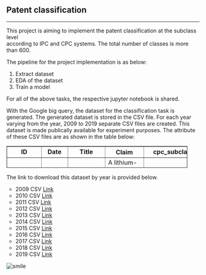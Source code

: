 <h2>Patent classification&nbsp;</h2>
<hr />
<p>This project is aiming to implement the patent classification at the subclass level<br />according to IPC and CPC systems. The total number of classes is more than 600.</p>
<p>The pipeline for the project implementation is as below:</p>
<ol>
<li>Extract dataset</li>
<li>EDA of the dataset</li>
<li>Train a model&nbsp;</li>
</ol>
<p>For all of the above tasks, the respective jupyter notebook is shared.</p>
<p>With the Google big query, the dataset for the classification task is generated. The generated dataset is stored in the CSV file. For each year varying from the year, 2009 to 2019 separate CSV files are created. This dataset is made publically available for experiment purposes. The attribute of these CSV files are as shown in the table below:</p>
<table style="border-collapse: collapse; width: 93.63%; height: 57px;" border="1">
<tbody>
<tr style="height: 18px;">
<td style="width: 3.36176%; text-align: center; height: 18px;"><strong>ID</strong></td>
<td style="width: 7.60389%; text-align: center; height: 18px;"><strong>Date</strong></td>
<td style="width: 14.7257%; text-align: center; height: 18px;"><strong>Title</strong></td>
<th style="width: 14.1694%; height: 18px;">Claim</th>
<td style="width: 8.70241%; text-align: center; height: 18px;"><strong>cpc_subclass</strong></td>
</tr>
<tr style="height: 39px;">
<td style="width: 3.36176%; text-align: center; height: 39px;">8844051</td>
<td style="width: 7.60389%; text-align: center; height: 39px;">2014-09-23</td>
<td style="width: 14.7257%; text-align: center; height: 39px;">Lithium-ion secondary battery</td>
<td style="width: 14.1694%; text-align: left; height: 39px;">A lithium-ion secondary battery comprising ...</td>
<td style="width: 8.70241%; text-align: center; height: 39px;">H01M,Y02E,Y02T</td>
</tr>
</tbody>
</table>
<p>The link to download this dataset by year is provided below.</p>
<ul style="list-style-type: circle;">
<li>2009 CSV <a href="https://drive.google.com/file/d/1-kAQTtmW8jiLMAfdexvQ22z4RUNdHMBR/view?usp=sharing">Link</a></li>
<li>2010 CSV <a href="https://drive.google.com/file/d/1-7NDv7wRvzHh4RcSkt9K6weBMhB_hIYs/view?usp=sharing">Link</a></li>
<li>2011 CSV <a href="https://drive.google.com/file/d/1-H1RX2VbACjq9bws77XCvdful4W1x7ek/view?usp=sharing">Link</a></li>
<li>2012 CSV <a href="https://drive.google.com/file/d/1-J4O2TVjPTHbZ47rLjwE9Yp7E39e8o6O/view?usp=sharing">Link</a></li>
<li>2013 CSV <a href="https://drive.google.com/file/d/1-28abGRgCnYnxKT_Lpdl5cGc5Q4KXtQy/view?usp=sharing">Link</a></li>
<li>2014 CSV <a href="https://drive.google.com/file/d/1-JlGlX31--vaJ6uT8wRgy2Kwx3bFyYYV/view?usp=sharing">Link</a></li>
<li>2015 CSV <a href="https://drive.google.com/file/d/1-Us1j9nMmMREEYsL_FN9VZFUhUprkUH7/view?usp=sharing">Link</a></li>
<li>2016 CSV <a href="https://drive.google.com/file/d/1-VytiOCqkEgWszdh2ovZN8oEYislFIgW/view?usp=sharing">Link</a></li>
<li>2017 CSV <a href="https://drive.google.com/file/d/1-eQ1CIJb6J6FM2R9pzju730EeE4_bTRn/view?usp=sharing">Link</a></li>
<li>2018 CSV <a href="https://drive.google.com/file/d/1-eyj58Vd8fU7itzKuo8zvHlXURkiA1rS/view?usp=sharing">Link</a></li>
<li>2019 CSV <a href="https://drive.google.com/file/d/1-fhp5O1OtySIkOJiSAMCSICefJPKTMbc/view?usp=sharing">Link</a>&nbsp;</li>
</ul>
<p><img src="https://html-online.com/editor/tiny4_9_11/plugins/emoticons/img/smiley-smile.gif" alt="smile" /></p>

 


